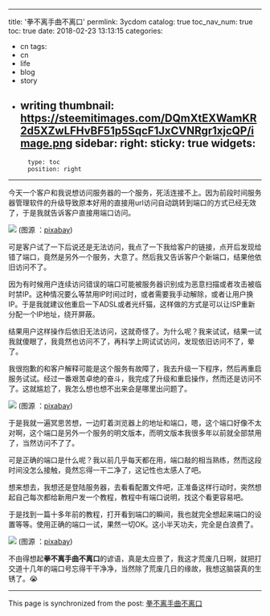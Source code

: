 
---
title: '拳不离手曲不离口'
permlink: 3ycdom
catalog: true
toc_nav_num: true
toc: true
date: 2018-02-23 13:13:15
categories:
- cn
tags:
- cn
- life
- blog
- story
- writing
thumbnail: https://steemitimages.com/DQmXtEXWamKR2d5XZwLFHvBF51p5SqcF1JxCVNRgr1xjcQP/image.png
sidebar:
    right:
        sticky: true
widgets:
    -
        type: toc
        position: right
---


今天一个客户和我说想访问服务器的一个服务，死活连接不上。因为前段时间服务器管理软件的升级导致原本好用的直接用url访问自动跳转到端口的方式已经无效了，于是我就告诉客户直接用端口访问。

![](https://steemitimages.com/DQmXtEXWamKR2d5XZwLFHvBF51p5SqcF1JxCVNRgr1xjcQP/image.png)
(图源 ：[pixabay](https://pixabay.com))

可是客户试了一下后说还是无法访问，我点了一下我给客户的链接，点开后发现给错了端口，竟然是另外一个服务，大意了。然后我又告诉客户个新端口，结果他依旧访问不了。

因为有时候用户连续访问错误的端口可能被服务器识别成为恶意扫描或者攻击被临时禁IP。这种情况要么等禁用IP时间过时，或者需要我手动解除，或者让用户换IP。于是我就建议他重启一下ADSL或者光纤猫，这样做的方式是可以让ISP重新分配一个IP地址，绕开屏蔽。

结果用户这样操作后依旧无法访问，这就奇怪了。为什么呢？我来试试，结果一试我就傻眼了，我竟然也访问不了，再科学上网试试访问，发现依旧访问不了，晕了。

我很抱歉的和客户解释可能是这个服务有故障了，我去升级一下程序，然后再重启服务试试。经过一番艰苦卓绝的奋斗，我完成了升级和重启操作，然而还是访问不了。这就尴尬了，我怎么想也想不出来会是哪里出问题了。

![](https://steemitimages.com/DQmXejhjVaaJDyqcdDAC2sju7VsP8fBdcEfNUnhVnExJRDG/image.png)
(图源 ：[pixabay](https://pixabay.com))

于是我就一遍冥思苦想，一边盯着浏览器上的地址和端口，嗯，这个端口好像不太对啊，这个端口是另外一个服务的明文版本，而明文版本我很多年以前就全部禁用了，当然访问不了了。

可是正确的端口是什么呢？我以前几乎每天都在用，端口敲的相当熟练，然而这段时间没怎么接触，竟然忘得一干二净了，这记性也太感人了吧。

想来想去，我想还是登陆服务器，去看看配置文件吧，正准备这样行动时，突然想起自己每次都给新用户发一个教程，教程中有端口说明，找这个看更容易吧。

于是找到一篇十多年前的教程，打开看到端口的瞬间，我也就完全想起来端口的设置等等。使用正确的端口一试，果然一切OK。这小半天功夫，完全是白浪费了。

![](https://steemitimages.com/DQmbXSD5XznJ4CXzh6eRW1bXf7vEirduwyGejhQdE2HguTB/image.png)
(图源 ：[pixabay](https://pixabay.com))

不由得想起**拳不离手曲不离口**的谚语，真是太应景了，我这才荒废几日啊，就把打交道十几年的端口号忘得干干净净，当然除了荒废几日的缘故，我想这脑袋真的生锈了。😭

- - -

This page is synchronized from the post: [拳不离手曲不离口](https://steemit.com/@oflyhigh/3ycdom)

